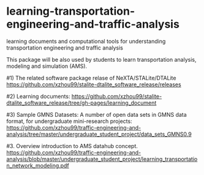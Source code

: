 # learning-transportation-engineering-and-traffic-analysis
learning documents and computational tools for understanding transportation engineering and traffic analysis

This package will be also used by students to learn transportation analysis, modeling and simulation (AMS).  

#1) The related software package relase of NeXTA/STALite/DTALite
https://github.com/xzhou99/stalite-dtalite_software_release/releases

#2) Learning documents:
https://github.com/xzhou99/stalite-dtalite_software_release/tree/gh-pages/learning_document

#3) Sample GMNS Datasets:
A number of open data sets in GMNS data format, for undergraduate mini-research projects:
https://github.com/xzhou99/traffic-engineering-and-analysis/tree/master/undergraduate_student_project/data_sets_GMNS0.9

#3. Overview introduction to AMS datahub concept.
https://github.com/xzhou99/traffic-engineering-and-analysis/blob/master/undergraduate_student_project/learning_transportation_network_modeling.pdf

